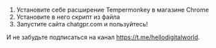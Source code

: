 1. Установите себе расширение Tempermonkey в магазине Chrome
2. Установите в него скрипт из файла
3. Запустите сайта chatgpr.com и пользуйтесь!

И не забудьте подписаться на канал https://t.me/hellodigitalworld. 
